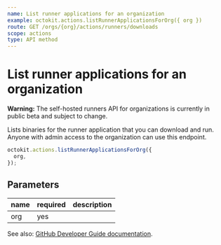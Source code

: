 ```yaml
---
name: List runner applications for an organization
example: octokit.actions.listRunnerApplicationsForOrg({ org })
route: GET /orgs/{org}/actions/runners/downloads
scope: actions
type: API method
---
```


# List runner applications for an organization

**Warning:** The self-hosted runners API for organizations is currently in public beta and subject to change.

Lists binaries for the runner application that you can download and run. Anyone with admin access to the organization can use this endpoint.

```js
octokit.actions.listRunnerApplicationsForOrg({
  org,
});
```

## Parameters

<table>
  <thead>
    <tr>
      <th>name</th>
      <th>required</th>
      <th>description</th>
    </tr>
  </thead>
  <tbody>
    <tr><td>org</td><td>yes</td><td>

</td></tr>
  </tbody>
</table>

See also: [GitHub Developer Guide documentation](https://developer.github.com/v3/actions/self-hosted-runners/#list-runner-applications-for-an-organization).
